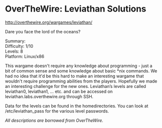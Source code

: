 # OverTheWire: Leviathan Solutions

http://overthewire.org/wargames/leviathan/

Dare you face the lord of the oceans?

Summary:  
Difficulty:     1/10  
Levels:         8  
Platform:   Linux/x86  

This wargame doesn't require any knowledge about programming - just a bit of common
sense and some knowledge about basic *nix commands. We had no idea that it'd be this
hard to make an interesting wargame that wouldn't require programming abilities from 
the players. Hopefully we made an interesting challenge for the new ones.
Leviathan’s levels are called leviathan0, leviathan1, … etc. and can be accessed on leviathan.labs.overthewire.org through SSH.

Data for the levels can be found in the homedirectories. You can look at /etc/leviathan_pass for the various level passwords.


*All descriptions are borrowed from OverTheWire.*
